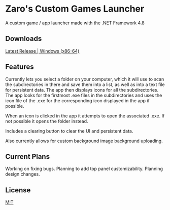 # Zaro's Custom Games Launcher

A custom game / app launcher made with the .NET Framework 4.8

## Downloads
[Latest Release | Windows (x86-64)](https://github.com/Zaroxqs/Zaros_CGL/releases/download/v1.0.0/Zaros.CGL.zip)

## Features
Currently lets you select a folder on your computer, which it will use to scan the subdirectories in there and save them into a list, as well as into a text file for persistent data. The app then displays icons for all the subdirectories. The app looks for the firstmost .exe files in the subdirectories and uses the icon file of the .exe for the corresponding icon displayed in the app if possible.

When an icon is clicked in the app it attempts to open the associated .exe. If not possible it opens the folder instead.

Includes a clearing button to clear the UI and persistent data.

Also currently allows for custom background image background uploading.

## Current Plans
Working on fixing bugs.
Planning to add top panel customizability.
Planning design changes.

## License
[MIT](https://choosealicense.com/licenses/mit/)
